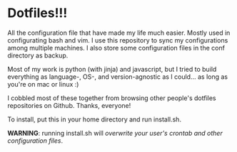 Dotfiles!!!
===========

All the configuration file that have made my life much easier. Mostly used in configurating bash and vim. I use this repository to sync my configurations among multiple machines. I also store some configuration files in the conf directory as backup.

Most of my work is python (with jinja) and javascript, but I tried to build everything as language-, OS-, and version-agnostic as I could... as long as you're on mac or linux :)

I cobbled most of these together from browsing other people's dotfiles repositories on Github. Thanks, everyone!

To install, put this in your home directory and run install.sh.

**WARNING**: running install.sh will *overwrite your user's crontab and other configuration files*.
